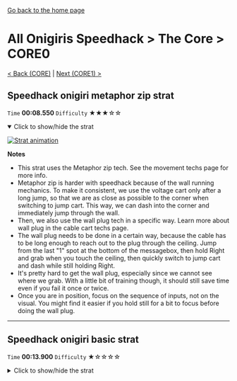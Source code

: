 [Go back to the home page](https://github.com/Doublevil/scbspeedrun)

# All Onigiris Speedhack > The Core > CORE0

[< Back (CORE)](https://github.com/Doublevil/scbspeedrun/blob/main/levels/arb_sh/CORE/CORE.md) | [Next (CORE1) >](https://github.com/Doublevil/scbspeedrun/blob/main/levels/arb_sh/CORE/CORE1.md)

## Speedhack onigiri metaphor zip strat

`Time` **00:08.550** `Difficulty` ★★★☆☆
<details open>
  <summary>Click to show/hide the strat</summary>

  [![Strat animation](https://github.com/Doublevil/scbspeedrun/blob/main/media/levels/CORE/CORE0_S_OnigiriMetaphorZip.webp)](https://github.com/Doublevil/scbspeedrun/blob/main/media/levels/CORE/CORE0_S_OnigiriMetaphorZip.mp4?raw=true)

  **Notes**
  - This strat uses the Metaphor zip tech. See the movement techs page for more info.
  - Metaphor zip is harder with speedhack because of the wall running mechanics. To make it consistent, we use the voltage cart only after a long jump, so that we are as close as possible to the corner when switching to jump cart. This way, we can dash into the corner and immediately jump through the wall.
  - Then, we also use the wall plug tech in a specific way. Learn more about wall plug in the cable cart techs page.
  - The wall plug needs to be done in a certain way, because the cable has to be long enough to reach out to the plug through the ceiling. Jump from the last "1" spot at the bottom of the messagebox, then hold Right and grab when you touch the ceiling, then quickly switch to jump cart and dash while still holding Right.
  - It's pretty hard to get the wall plug, especially since we cannot see where we grab. With a little bit of training though, it should still save time even if you fail it once or twice.
  - Once you are in position, focus on the sequence of inputs, not on the visual. You might find it easier if you hold still for a bit to focus before doing the wall plug.
</details>

---
## Speedhack onigiri basic strat

`Time` **00:13.900** `Difficulty` ★☆☆☆☆
<details>
  <summary>Click to show/hide the strat</summary>

  [![Strat animation](https://github.com/Doublevil/scbspeedrun/blob/main/media/levels/CORE/CORE0_S_OnigiriStrat.webp)](https://github.com/Doublevil/scbspeedrun/blob/main/media/levels/CORE/CORE0_S_OnigiriStrat.mp4?raw=true)
</details>
